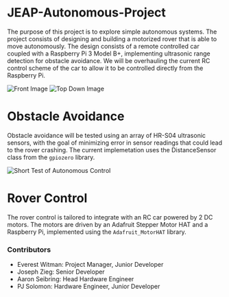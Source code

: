 # JEAP-Autonomous-Project
The purpose of this project is to explore simple autonomous systems. The project consists of designing and building
a motorized rover that is able to move autonomously. The design consists of a remote controlled car coupled with a
Raspberry Pi 3 Model B+, implementing ultrasonic range detection for obstacle avoidance. We will be overhauling
the current RC control scheme of the car to allow it to be controlled directly from the Raspberry Pi.

![Front Image](https://i.imgur.com/yL8BOof.jpg) ![Top Down Image](https://i.imgur.com/UdsWUOl.jpg)

# Obstacle Avoidance
Obstacle avoidance will be tested using an array of HR-S04 ultrasonic sensors, with the goal of minimizing error in
sensor readings that could lead to the rover crashing. The current implemetation uses the DistanceSensor class from
the `gpiozero` library.

![Short Test of Autonomous Control](https://i.imgur.com/aQro4ai.gif)

# Rover Control
The rover control is tailored to integrate with an RC car powered by 2 DC motors. The motors are driven by an
Adafruit Stepper Motor HAT and a Raspberry Pi, implemented using the `Adafruit_MotorHAT` library.

### Contributors
* Everest Witman: Project Manager, Junior Developer
* Joseph Zieg: Senior Developer
* Aaron Seibring: Head Hardware Engineer
* PJ Solomon: Hardware Engineer, Junior Developer

